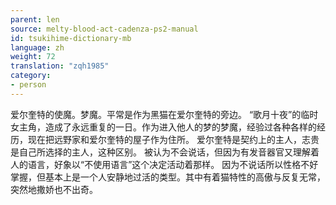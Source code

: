 ```yaml
---
parent: len
source: melty-blood-act-cadenza-ps2-manual
id: tsukihime-dictionary-mb
language: zh
weight: 72
translation: "zqh1985"
category:
- person
---
```


爱尔奎特的使魔。梦魔。平常是作为黑猫在爱尔奎特的旁边。
“歌月十夜”的临时女主角，造成了永远重复的一日。作为进入他人的梦的梦魔，经验过各种各样的经历，现在把远野家和爱尔奎特的屋子作为住所。
爱尔奎特是契约上的主人，志贵是自己所选择的主人，这种区别。
被认为不会说话，但因为有发音器官又理解着人的语言，好象以“不使用语言”这个决定活动着那样。
因为不说话所以性格不好掌握，但基本上是一个人安静地过活的类型。其中有着猫特性的高傲与反复无常，突然地撒娇也不出奇。
